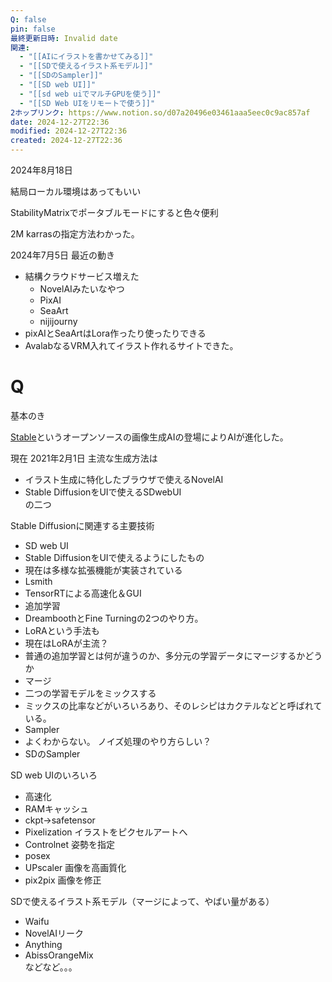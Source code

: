 ```yaml
---
Q: false
pin: false
最終更新日時: Invalid date
関連:
  - "[[AIにイラストを書かせてみる]]"
  - "[[SDで使えるイラスト系モデル]]"
  - "[[SDのSampler]]"
  - "[[SD web UI]]"
  - "[[sd web uiでマルチGPUを使う]]"
  - "[[SD Web UIをリモートで使う]]"
2ホップリンク: https://www.notion.so/d07a20496e03461aaa5eec0c9ac857af
date: 2024-12-27T22:36
modified: 2024-12-27T22:36
created: 2024-12-27T22:36
---
```

  
  
2024年8月18日

結局ローカル環境はあってもいい

StabilityMatrixでポータブルモードにすると色々便利

2M karrasの指定方法わかった。

  

  

  

2024年7月5日 最近の動き

- 結構クラウドサービス増えた
    - NovelAIみたいなやつ
    - PixAI
    - SeaArt
    - nijijourny
- pixAIとSeaArtはLora作ったり使ったりできる
- AvalabなるVRM入れてイラスト作れるサイトできた。

# Q

基本のき

[Stable](https://www.notion.soDiffusion)というオープンソースの画像生成AIの登場によりAIが進化した。

現在 2021年2月1日 主流な生成方法は

- イラスト生成に特化したブラウザで使えるNovelAI  
- Stable DiffusionをUIで使えるSDwebUI  
の二つ  

Stable Diffusionに関連する主要技術

- SD web UI  
- Stable DiffusionをUIで使えるようにしたもの  
- 現在は多様な拡張機能が実装されている  
- Lsmith  
- TensorRTによる高速化＆GUI  
- 追加学習  
- DreamboothとFine Turningの2つのやり方。  
- LoRAという手法も  
- 現在はLoRAが主流？  
- 普通の追加学習とは何が違うのか、多分元の学習データにマージするかどうか  
- マージ  
- 二つの学習モデルをミックスする  
- ミックスの比率などがいろいろあり、そのレシピはカクテルなどと呼ばれている。  
- Sampler  
- よくわからない。 ノイズ処理のやり方らしい？  
- SDのSampler  

SD web UIのいろいろ

- 高速化  
- RAMキャッシュ  
- ckpt→safetensor  
- Pixelization イラストをピクセルアートへ  
- Controlnet 姿勢を指定  
- posex  
- UPscaler 画像を高画質化  
- pix2pix 画像を修正  

SDで使えるイラスト系モデル（マージによって、やばい量がある）

- Waifu  
- NovelAIリーク  
- Anything  
- AbissOrangeMix  
などなど。。。